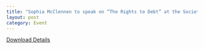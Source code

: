 ```yaml
---
title: "Sophia McClennen to speak on “The Rights to Debt” at the Society for Critical Exchange Winter Theory Institute February 5-8."
layout: post
category: Event
---
```

[Download Details](https://societyforcriticalexchange.org/WinterTheoryInstitute%202015/WTI_2015_Tabloid_Trifold.pdf)
